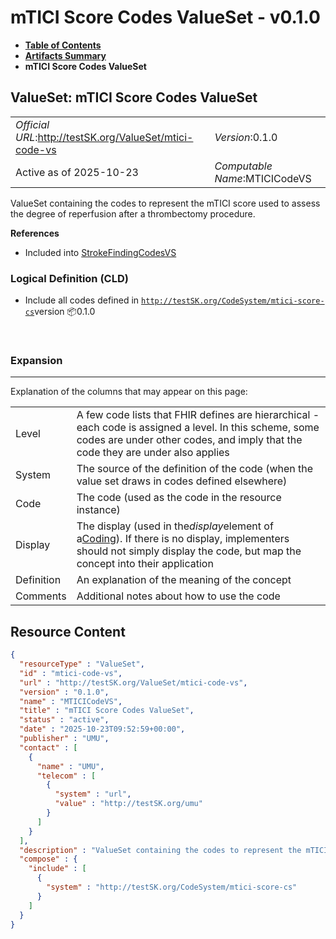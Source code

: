 # mTICI Score Codes ValueSet - v0.1.0

* [**Table of Contents**](toc.md)
* [**Artifacts Summary**](artifacts.md)
* **mTICI Score Codes ValueSet**

## ValueSet: mTICI Score Codes ValueSet 

| | |
| :--- | :--- |
| *Official URL*:http://testSK.org/ValueSet/mtici-code-vs | *Version*:0.1.0 |
| Active as of 2025-10-23 | *Computable Name*:MTICICodeVS |

 
ValueSet containing the codes to represent the mTICI score used to assess the degree of reperfusion after a thrombectomy procedure. 

 **References** 

* Included into [StrokeFindingCodesVS](ValueSet-stroke-finding-codes-vs.md)

### Logical Definition (CLD)

* Include all codes defined in [`http://testSK.org/CodeSystem/mtici-score-cs`](CodeSystem-mtici-score-cs.md)version 📦0.1.0

 

### Expansion

-------

 Explanation of the columns that may appear on this page: 

| | |
| :--- | :--- |
| Level | A few code lists that FHIR defines are hierarchical - each code is assigned a level. In this scheme, some codes are under other codes, and imply that the code they are under also applies |
| System | The source of the definition of the code (when the value set draws in codes defined elsewhere) |
| Code | The code (used as the code in the resource instance) |
| Display | The display (used in the*display*element of a[Coding](http://hl7.org/fhir/R5/datatypes.html#Coding)). If there is no display, implementers should not simply display the code, but map the concept into their application |
| Definition | An explanation of the meaning of the concept |
| Comments | Additional notes about how to use the code |



## Resource Content

```json
{
  "resourceType" : "ValueSet",
  "id" : "mtici-code-vs",
  "url" : "http://testSK.org/ValueSet/mtici-code-vs",
  "version" : "0.1.0",
  "name" : "MTICICodeVS",
  "title" : "mTICI Score Codes ValueSet",
  "status" : "active",
  "date" : "2025-10-23T09:52:59+00:00",
  "publisher" : "UMU",
  "contact" : [
    {
      "name" : "UMU",
      "telecom" : [
        {
          "system" : "url",
          "value" : "http://testSK.org/umu"
        }
      ]
    }
  ],
  "description" : "ValueSet containing the codes to represent the mTICI score used to assess the degree of reperfusion after a thrombectomy procedure.",
  "compose" : {
    "include" : [
      {
        "system" : "http://testSK.org/CodeSystem/mtici-score-cs"
      }
    ]
  }
}

```
